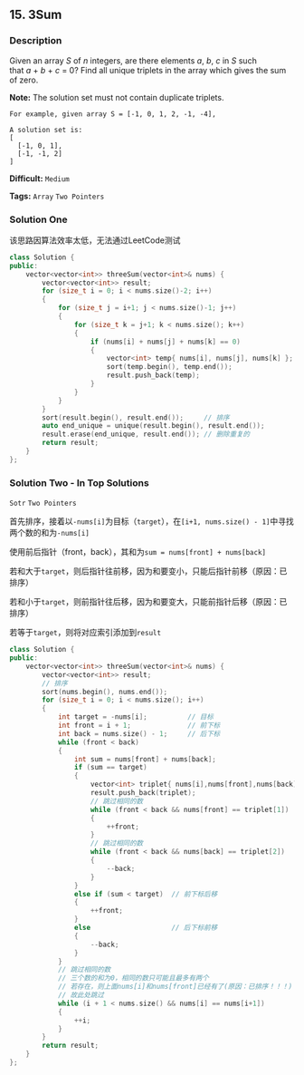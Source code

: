 ## 15. 3Sum

### Description

Given an array *S* of *n* integers, are there elements *a*, *b*, *c* in *S* such that *a* + *b* + *c* = 0? Find all unique triplets in the array which gives the sum of zero.

**Note:** The solution set must not contain duplicate triplets.

```
For example, given array S = [-1, 0, 1, 2, -1, -4],

A solution set is:
[
  [-1, 0, 1],
  [-1, -1, 2]
]
```



**Difficult:** `Medium`

**Tags:** `Array` `Two Pointers`



### Solution One

该思路因算法效率太低，无法通过LeetCode测试

```c++
class Solution {
public:
	vector<vector<int>> threeSum(vector<int>& nums) {
		vector<vector<int>> result;
		for (size_t i = 0; i < nums.size()-2; i++)
		{
			for (size_t j = i+1; j < nums.size()-1; j++)
			{
				for (size_t k = j+1; k < nums.size(); k++)
				{
					if (nums[i] + nums[j] + nums[k] == 0)
					{
						vector<int> temp{ nums[i], nums[j], nums[k] };
						sort(temp.begin(), temp.end());
						result.push_back(temp);
					}
				}
			}
		}
		sort(result.begin(), result.end());		// 排序
		auto end_unique = unique(result.begin(), result.end());
		result.erase(end_unique, result.end());	// 删除重复的
		return result;
	}
};
```



### Solution Two - In Top Solutions

`Sotr` `Two Pointers`

首先排序，接着以`-nums[i]`为目标（`target`），在`[i+1, nums.size() - 1]`中寻找两个数的和为`-nums[i]`

使用前后指针（front，back），其和为`sum = nums[front] + nums[back]`

若和大于`target`，则后指针往前移，因为和要变小，只能后指针前移（原因：已排序）

若和小于`target`，则前指针往后移，因为和要变大，只能前指针后移（原因：已排序）

若等于`target`，则将对应索引添加到`result`

```c++
class Solution {
public:
	vector<vector<int>> threeSum(vector<int>& nums) {
		vector<vector<int>> result;
      	// 排序
		sort(nums.begin(), nums.end());
		for (size_t i = 0; i < nums.size(); i++)
		{
			int target = -nums[i];			// 目标
			int front = i + 1;				// 前下标
			int back = nums.size() - 1;		// 后下标
			while (front < back)
			{
				int sum = nums[front] + nums[back];
				if (sum == target)
				{
					vector<int> triplet{ nums[i],nums[front],nums[back] };
					result.push_back(triplet);
                  	// 跳过相同的数
					while (front < back && nums[front] == triplet[1])
					{
						++front;
					}
                  	// 跳过相同的数
					while (front < back && nums[back] == triplet[2])
					{
						--back;
					}
				}
				else if (sum < target)	// 前下标后移
				{
					++front;
				}
				else					// 后下标前移
				{
					--back;
				}
			}
          	// 跳过相同的数
          	// 三个数的和为0，相同的数只可能且最多有两个
          	// 若存在，则上面nums[i]和nums[front]已经有了(原因：已排序！！！)
          	// 故此处跳过
			while (i + 1 < nums.size() && nums[i] == nums[i+1])
			{
				++i;
			}
		}
		return result;
	}
};
```



